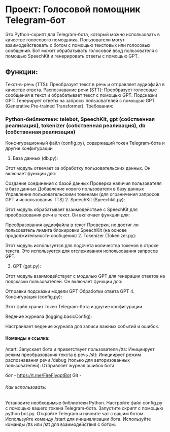 # Проект: Голосовой помощник Telegram-бот

Это Python-скрипт для Telegram-бота, который можно использовать в качестве голосового помощника. Пользователи могут взаимодействовать с ботом с помощью текстовых или голосовых сообщений. Бот может обрабатывать голосовой ввод пользователя с помощью SpeechKit и генерировать ответы с помощью GPT.

## Функции:

Текст-в-речь (TTS): Преобразует текст в речь и отправляет аудиофайл в качестве ответа.
Распознавание речи (STT): Преобразует голосовые сообщения в текст и обрабатывает текст с помощью GPT.
Подсказки GPT: Генерирует ответы на запросы пользователей с помощью GPT (Generative Pre-trained Transformer).
Требования:

### Python-библиотеки: telebot, SpeechKit, gpt (собственная реализация), tokenizer (собственная реализация), db (собственная реализация)
Конфигурационный файл (config.py), содержащий токен Telegram-бота и другие конфигурации
1. База данных (db.py):

Этот модуль отвечает за обработку пользовательских данных. Он включает функции для:

Создание соединения с базой данных
Проверка наличия пользователя в базе данных
Добавление нового пользователя в базу данных
Управление пользовательскими токенами (для ограничения запросов GPT и использования TTS)
2. SpeechKit (Speechkit.py):

Этот модуль обрабатывает взаимодействие с SpeechKit для преобразования речи в текст. Он включает функции для:

Преобразования аудиофайла в текст
Проверки, не достиг ли пользователь лимита блокировки SpeechKit (на основе продолжительности сообщения)
2. Tokenizer (Tokenizer.py):

Этот модуль используется для подсчета количества токенов в строке текста. Это используется для отслеживания использования запросов GPT.

3. GPT (gpt.py):

Этот модуль взаимодействует с моделью GPT для генерации ответов на подсказки пользователей. Он включает функции для:

Отправки подсказки модели GPT
Обработки ответа GPT
4. Конфигурация (config.py):

Этот файл хранит токен Telegram-бота и другие конфигурации.

Ведение журнала (logging.basicConfig):

Настраивает ведение журнала для записи важных событий и ошибок.

#### Команды и ссылка:

/start: Запускает бота и приветствует пользователя
/tts: Инициирует режим преобразования текста в речь
/stt: Инициирует режим распознавания речи
/debug (только для авторизованных пользователей): Отправляет журнал ошибок бота

бот - https://t.me/FireFlygptBot
Git - 
###### Как использовать:

Установите необходимые библиотеки Python.
Настройте файл config.py с помощью вашего токена Telegram-бота.
Запустите скрипт с помощью python bot.py.
Откройте Telegram и начните чат с вашим ботом.
Используйте команду /start для инициализации бота.
Используйте команды /tts или /stt для взаимодействия с ботом.

